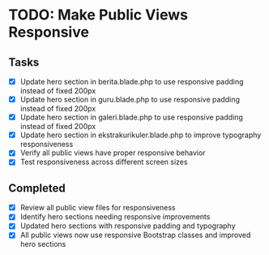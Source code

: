 # TODO: Make Public Views Responsive

## Tasks

-   [x] Update hero section in berita.blade.php to use responsive padding instead of fixed 200px
-   [x] Update hero section in guru.blade.php to use responsive padding instead of fixed 200px
-   [x] Update hero section in galeri.blade.php to use responsive padding instead of fixed 200px
-   [x] Update hero section in ekstrakurikuler.blade.php to improve typography responsiveness
-   [x] Verify all public views have proper responsive behavior
-   [x] Test responsiveness across different screen sizes

## Completed

-   [x] Review all public view files for responsiveness
-   [x] Identify hero sections needing responsive improvements
-   [x] Updated hero sections with responsive padding and typography
-   [x] All public views now use responsive Bootstrap classes and improved hero sections
